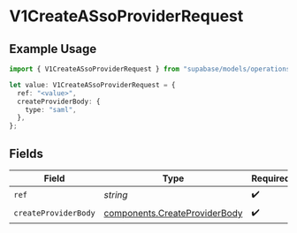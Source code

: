 # V1CreateASsoProviderRequest

## Example Usage

```typescript
import { V1CreateASsoProviderRequest } from "supabase/models/operations";

let value: V1CreateASsoProviderRequest = {
  ref: "<value>",
  createProviderBody: {
    type: "saml",
  },
};
```

## Fields

| Field                                                                          | Type                                                                           | Required                                                                       | Description                                                                    |
| ------------------------------------------------------------------------------ | ------------------------------------------------------------------------------ | ------------------------------------------------------------------------------ | ------------------------------------------------------------------------------ |
| `ref`                                                                          | *string*                                                                       | :heavy_check_mark:                                                             | Project ref                                                                    |
| `createProviderBody`                                                           | [components.CreateProviderBody](../../models/components/createproviderbody.md) | :heavy_check_mark:                                                             | N/A                                                                            |